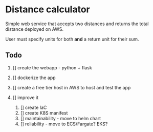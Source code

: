 # Distance calculator

Simple web service that accepts two distances and returns the total distance deployed on AWS.

User must specify units for both **and** a return unit for their sum.

## Todo

1. [] create the webapp - python + flask
1. [] dockerize the app
1. [] create a free tier host in AWS to host and test the app
1. [] improve it

   1. [] create IaC
   1. [] create K8S manifest
   1. [] maintainability - move to helm chart
   1. [] reliability - move to ECS/Fargate? EKS?
